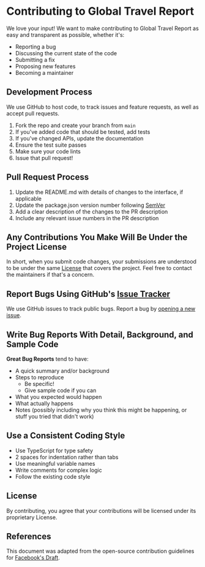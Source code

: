# Contributing to Global Travel Report

We love your input! We want to make contributing to Global Travel Report as easy and transparent as possible, whether it's:

- Reporting a bug
- Discussing the current state of the code
- Submitting a fix
- Proposing new features
- Becoming a maintainer

## Development Process

We use GitHub to host code, to track issues and feature requests, as well as accept pull requests.

1. Fork the repo and create your branch from `main`
2. If you've added code that should be tested, add tests
3. If you've changed APIs, update the documentation
4. Ensure the test suite passes
5. Make sure your code lints
6. Issue that pull request!

## Pull Request Process

1. Update the README.md with details of changes to the interface, if applicable
2. Update the package.json version number following [SemVer](http://semver.org/)
3. Add a clear description of the changes to the PR description
4. Include any relevant issue numbers in the PR description

## Any Contributions You Make Will Be Under the Project License

In short, when you submit code changes, your submissions are understood to be under the same [License](LICENSE) that covers the project. Feel free to contact the maintainers if that's a concern.

## Report Bugs Using GitHub's [Issue Tracker](https://github.com/globaltravelreport/global-travel-report/issues)

We use GitHub issues to track public bugs. Report a bug by [opening a new issue](https://github.com/globaltravelreport/global-travel-report/issues/new/choose).

## Write Bug Reports With Detail, Background, and Sample Code

**Great Bug Reports** tend to have:

- A quick summary and/or background
- Steps to reproduce
  - Be specific!
  - Give sample code if you can
- What you expected would happen
- What actually happens
- Notes (possibly including why you think this might be happening, or stuff you tried that didn't work)

## Use a Consistent Coding Style

* Use TypeScript for type safety
* 2 spaces for indentation rather than tabs
* Use meaningful variable names
* Write comments for complex logic
* Follow the existing code style

## License

By contributing, you agree that your contributions will be licensed under its proprietary License.

## References

This document was adapted from the open-source contribution guidelines for [Facebook's Draft](https://github.com/facebook/draft-js/blob/master/CONTRIBUTING.md). 